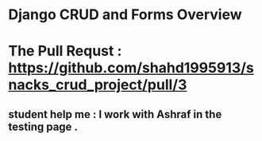 # Django CRUD and Forms Overview
# The Pull Requst : https://github.com/shahd1995913/snacks_crud_project/pull/3


## student help me : I work with Ashraf in the testing page .
